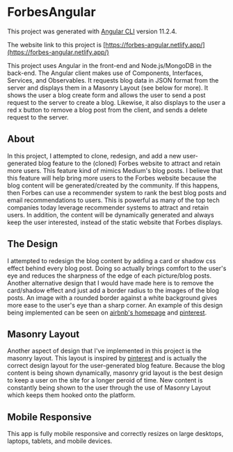 # ForbesAngular

This project was generated with [Angular CLI](https://github.com/angular/angular-cli) version 11.2.4.

The website link to this project is [https://forbes-angular.netlify.app/](https://forbes-angular.netlify.app/)

This project uses Angular in the front-end and Node.js/MongoDB in the back-end. The Angular client makes use of Components, Interfaces, Services, and Observables. It requests blog data in JSON format from the server and displays them in a Masonry Layout (see below for more). It shows the user a blog create form and allows the user to send a post request to the server to create a blog. Likewise, it also displays to the user a red x button to remove a blog post from the client, and sends a delete request to the server.

## About

In this project, I attempted to clone, redesign, and add a new user-generated blog feature to the (cloned) Forbes website to attract and retain more users. This feature kind of mimics Medium's blog posts. I believe that this feature will help bring more users to the Forbes website because the blog content will be generated/created by the community. If this happens, then Forbes can use a recommender system to rank the best blog posts and email recommendations to users. This is powerful as many of the top tech companies today leverage recommender systems to attract and retain users. In addition, the content will be dynamically generated and always keep the user interested, instead of the static website that Forbes displays.

## The Design

I attempted to redesign the blog content by adding a card or shadow css effect behind every blog post. Doing so actually brings comfort to the user's eye and reduces the sharpness of the edge of each picture/blog posts. Another alternative design that I would have made here is to remove the card/shadow effect and just add a border radius to the images of the blog posts. An image with a rounded border against a white background gives more ease to the user's eye than a sharp corner. An example of this design being implemented can be seen on [airbnb's homepage](https://www.airbnb.com/) and [pinterest](https://www.pinterest.com/).

## Masonry Layout

Another aspect of design that I've implemented in this project is the masonry layout. This layout is inspired by [pinterest](https://www.pinterest.com/) and is actually the correct design layout for the user-generated blog feature. Because the blog content is being shown dynamically, masonry grid layout is the best design to keep a user on the site for a longer peroid of time. New content is constantly being shown to the user through the use of Masonry Layout which keeps them hooked onto the platform.

## Mobile Responsive

This app is fully mobile responsive and correctly resizes on large desktops, laptops, tablets, and mobile devices.

